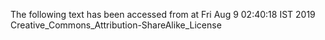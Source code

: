 The following text has been accessed from at Fri Aug 9 02:40:18 IST 2019
Creative_Commons_Attribution-ShareAlike_License
